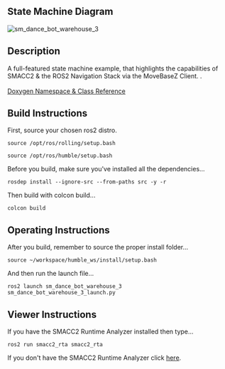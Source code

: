  <h2>State Machine Diagram</h2>

 ![sm_dance_bot_warehouse_3](docs/SmDanceBot_2021-10-18_94410.svg)

 <h2>Description</h2> A full-featured state machine example, that highlights the capabilities of SMACC2 & the ROS2 Navigation Stack via the MoveBaseZ Client.
.<br></br>
<a href="https://robosoft-ai.github.io/smacc2_doxygen/master/html/namespacesm__dance__bot__warehouse__3.html">Doxygen Namespace & Class Reference</a>

 <h2>Build Instructions</h2>

First, source your chosen ros2 distro.
```
source /opt/ros/rolling/setup.bash
```
```
source /opt/ros/humble/setup.bash
```

Before you build, make sure you've installed all the dependencies...

```
rosdep install --ignore-src --from-paths src -y -r
```

Then build with colcon build...

```
colcon build
```
<h2>Operating Instructions</h2>
After you build, remember to source the proper install folder...

```
source ~/workspace/humble_ws/install/setup.bash
```

And then run the launch file...

```
ros2 launch sm_dance_bot_warehouse_3 sm_dance_bot_warehouse_3_launch.py
```

 <h2>Viewer Instructions</h2>
If you have the SMACC2 Runtime Analyzer installed then type...

```
ros2 run smacc2_rta smacc2_rta
```

If you don't have the SMACC2 Runtime Analyzer click <a href="https://robosoft.ai/product-category/smacc2-runtime-analyzer/">here</a>.
